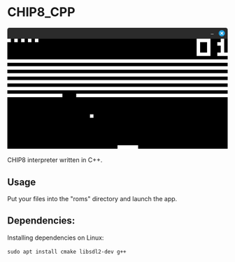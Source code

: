 # CHIP8_CPP

![Breakout by David Winter](screenshots/Breakout_DavidWinter.png)

CHIP8 interpreter written in C++.

## Usage

Put your files into the "roms" directory and launch the app.

## Dependencies:

Installing dependencies on Linux:

```sudo apt install cmake libsdl2-dev g++```